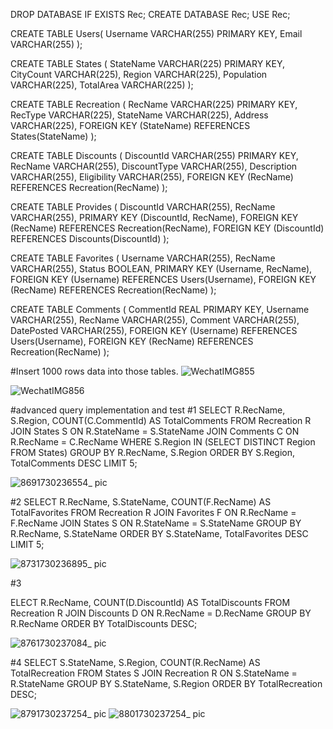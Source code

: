 DROP DATABASE IF EXISTS Rec;
CREATE DATABASE Rec;
USE Rec;

CREATE TABLE Users(
    Username VARCHAR(255) PRIMARY KEY, 
    Email VARCHAR(255)
);

CREATE TABLE States (
    StateName VARCHAR(225) PRIMARY KEY,
    CityCount VARCHAR(225),
    Region VARCHAR(225),
    Population VARCHAR(225),
    TotalArea VARCHAR(225)
);

CREATE TABLE Recreation (
    RecName VARCHAR(225) PRIMARY KEY,
    RecType VARCHAR(225),
    StateName VARCHAR(225),
    Address VARCHAR(225),
    FOREIGN KEY (StateName) REFERENCES States(StateName)
);

CREATE TABLE Discounts (
    DiscountId VARCHAR(255) PRIMARY KEY,
    RecName VARCHAR(255),
    DiscountType VARCHAR(255),
    Description VARCHAR(255),
    Eligibility VARCHAR(255),
    FOREIGN KEY (RecName) REFERENCES Recreation(RecName)
);

CREATE TABLE Provides (
    DiscountId VARCHAR(255),
    RecName VARCHAR(255),
    PRIMARY KEY (DiscountId, RecName),
    FOREIGN KEY (RecName) REFERENCES Recreation(RecName),
    FOREIGN KEY (DiscountId) REFERENCES Discounts(DiscountId)
);

CREATE TABLE Favorites (
    Username VARCHAR(255),
    RecName VARCHAR(255),
    Status BOOLEAN,
    PRIMARY KEY (Username, RecName),
    FOREIGN KEY (Username) REFERENCES Users(Username),
    FOREIGN KEY (RecName) REFERENCES Recreation(RecName)
);

CREATE TABLE Comments (
    CommentId REAL PRIMARY KEY,
    Username VARCHAR(255),
    RecName VARCHAR(255), 
    Comment VARCHAR(255),
    DatePosted VARCHAR(255),
    FOREIGN KEY (Username) REFERENCES Users(Username),
    FOREIGN KEY (RecName) REFERENCES Recreation(RecName)
);


#Insert 1000 rows data into those tables.
![WechatIMG855](https://github.com/user-attachments/assets/fea4d8a4-c863-415f-9fb5-5a02a894f800)

![WechatIMG856](https://github.com/user-attachments/assets/4b18a538-394f-497d-8e5e-684a5ad009da)




#advanced query implementation and test 
#1
SELECT R.RecName, S.Region, COUNT(C.CommentId) AS TotalComments 
FROM Recreation R JOIN States S ON R.StateName = S.StateName 
JOIN Comments C ON R.RecName = C.RecName 
WHERE S.Region IN (SELECT DISTINCT Region FROM States) 
GROUP BY R.RecName, S.Region 
ORDER BY S.Region, TotalComments DESC LIMIT 5;


![8691730236554_ pic](https://github.com/user-attachments/assets/506ae957-2446-482f-8b65-8116d0a877bd)


#2 
SELECT R.RecName, S.StateName, COUNT(F.RecName) AS TotalFavorites
FROM Recreation R
JOIN Favorites F ON R.RecName = F.RecName
JOIN States S ON R.StateName = S.StateName
GROUP BY R.RecName, S.StateName
ORDER BY S.StateName, TotalFavorites DESC
LIMIT 5;

![8731730236895_ pic](https://github.com/user-attachments/assets/1b0cacc7-fd90-4b44-9a71-f2cc783cceaf)


#3

ELECT R.RecName, COUNT(D.DiscountId) AS TotalDiscounts
FROM Recreation R
JOIN Discounts D ON R.RecName = D.RecName
GROUP BY R.RecName
ORDER BY TotalDiscounts DESC;



![8761730237084_ pic](https://github.com/user-attachments/assets/cfe7d47a-a9d2-4060-a85f-5752d35265eb)

#4 
SELECT S.StateName, S.Region, COUNT(R.RecName) AS TotalRecreation
FROM States S
JOIN Recreation R ON S.StateName = R.StateName
GROUP BY S.StateName, S.Region
ORDER BY TotalRecreation DESC;

![8791730237254_ pic](https://github.com/user-attachments/assets/5f36ba04-377f-46d8-baee-d9851de76aa1)
![8801730237254_ pic](https://github.com/user-attachments/assets/cbbe26c6-a89b-4dd7-959e-000bd184e1be)

